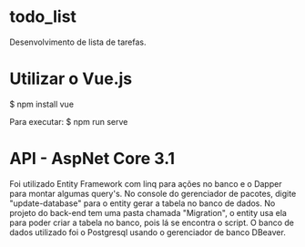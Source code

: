 # todo_list
Desenvolvimento de lista de tarefas.

# Utilizar o Vue.js
$ npm install vue

Para executar:
$ npm run serve


# API - AspNet Core 3.1

Foi utilizado Entity Framework com linq para ações no banco e o Dapper para montar algumas query's.
No console do gerenciador de pacotes, digite "update-database" para o entity gerar a tabela no banco de dados.
No projeto do back-end tem uma pasta chamada "Migration", o entity usa ela para poder criar a tabela no banco,
pois lá se encontra o script.
O banco de dados utilizado foi o Postgresql usando o gerenciador de banco DBeaver.
